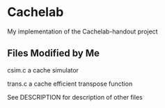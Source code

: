 # Cachelab
My implementation of the Cachelab-handout project

## Files Modified by Me
csim.c      a cache simulator

trans.c     a cache efficient transpose function


See DESCRIPTION for description of other files